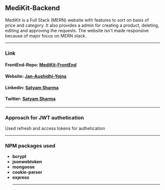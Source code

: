 <h2>MediKit-Backend</h2>
<p> MediKit is a Full Stack (MERN) website with features to sort on basis of price and category. It also provides a admin for creating a product, deleting, editing and approving the requests. The website isn't made responsive because of major focus on MERN stack. </p>
<hr>
<h3>Link</h3>
<h4>FrontEnd-Repo: <a href="https://github.com/sids89962/Medikit">MediKit-FrontEnd</a> </h4>
<h4>Website: <a href="https://jan-aushidi-yogna.herokuapp.com/">Jan-Aushidhi-Yojna</a> </h4>
<h4>Linkedin: <a href="https://www.linkedin.com/in/satyamsharma1997/">Satyam Sharma</a> </h4>
<h4>Twitter: <a href="https://twitter.com/__sharmajii">Satyam Sharma</a> </h4>
<hr>
<h3>Approach for JWT authetication</h3>
 Used refresh and access tokens for authetication
 

<hr>
<h3>NPM packages used</h3>
<ul>
<li><strong>bcrypt</strong></li>
<li><strong>jsonwebtoken</strong></li>
<li><strong>mongoose</strong></li>
<li><strong>cookie-parser</strong></li>
<li><strong>express</strong></li>

<hr>
